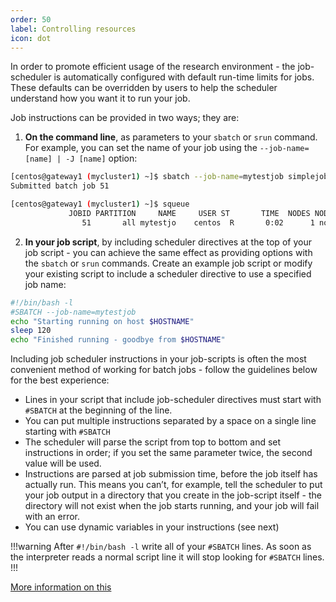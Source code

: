 ```yaml
---
order: 50
label: Controlling resources
icon: dot
---
```


In order to promote efficient usage of the research environment - the job-scheduler is automatically configured with default run-time limits for jobs. These defaults can be overridden by users to help the scheduler understand how you want it to run your job. 

Job instructions can be provided in two ways; they are:

1. **On the command line**, as parameters to your `sbatch` or `srun` command. For example, you can set the name of your job using the `--job-name=[name] | -J [name]` option:

```bash
[centos@gateway1 (mycluster1) ~]$ sbatch --job-name=mytestjob simplejobscript.sh
Submitted batch job 51

[centos@gateway1 (mycluster1) ~]$ squeue
             JOBID PARTITION     NAME     USER ST       TIME  NODES NODELIST(REASON)
                51       all mytestjo    centos  R       0:02      1 node01
```

2. **In your job script**, by including scheduler directives at the top of your job script - you can achieve the same effect as providing options with the `sbatch` or `srun` commands. Create an example job script or modify your existing script to include a scheduler directive to use a specified job name:

```bash
#!/bin/bash -l
#SBATCH --job-name=mytestjob
echo "Starting running on host $HOSTNAME"
sleep 120
echo "Finished running - goodbye from $HOSTNAME"
```

Including job scheduler instructions in your job-scripts is often the most convenient method of working for batch jobs - follow the guidelines below for the best experience:

- Lines in your script that include job-scheduler directives must start with `#SBATCH` at the beginning of the line.
- You can put multiple instructions separated by a space on a single line starting with `#SBATCH`
- The scheduler will parse the script from top to bottom and set instructions in order; if you set the same parameter twice, the second value will be used.
- Instructions are parsed at job submission time, before the job itself has actually run. This means you can’t, for example, tell the scheduler to put your job output in a directory that you create in the job-script itself - the directory will not exist when the job starts running, and your job will fail with an error.
- You can use dynamic variables in your instructions (see next)


!!!warning
After `#!/bin/bash -l` write all of your `#SBATCH` lines. As soon as the interpreter reads a normal script line it will stop looking for `#SBATCH` lines.
!!!

[More information on this](https://slurm.schedmd.com/sbatch.html#SECTION_DESCRIPTION)
